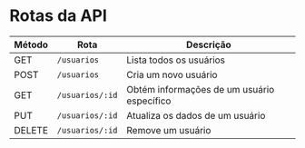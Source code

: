 # Rotas da API

| Método  | Rota               | Descrição                                    |
|---------|---------------------|----------------------------------------------|
| GET     | `/usuarios`         | Lista todos os usuários                      |
| POST    | `/usuarios`         | Cria um novo usuário                         |
| GET     | `/usuarios/:id`     | Obtém informações de um usuário específico   |
| PUT     | `/usuarios/:id`     | Atualiza os dados de um usuário              |
| DELETE  | `/usuarios/:id`     | Remove um usuário                            |
